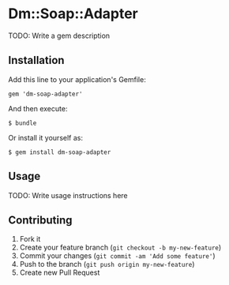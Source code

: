 # Dm::Soap::Adapter

TODO: Write a gem description

## Installation

Add this line to your application's Gemfile:

    gem 'dm-soap-adapter'

And then execute:

    $ bundle

Or install it yourself as:

    $ gem install dm-soap-adapter

## Usage

TODO: Write usage instructions here

## Contributing

1. Fork it
2. Create your feature branch (`git checkout -b my-new-feature`)
3. Commit your changes (`git commit -am 'Add some feature'`)
4. Push to the branch (`git push origin my-new-feature`)
5. Create new Pull Request
